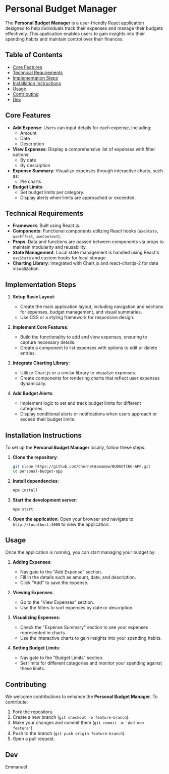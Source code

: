 # Personal Budget Manager

The **Personal Budget Manager** is a user-friendly React application designed to help individuals track their expenses and manage their budgets effectively. This application enables users to gain insights into their spending habits and maintain control over their finances.

## Table of Contents

- [Core Features](#core-features)
- [Technical Requirements](#technical-requirements)
- [Implementation Steps](#implementation-steps)
- [Installation Instructions](#installation-instructions)
- [Usage](#usage)
- [Contributing](#contributing)
- [Dev](#dev)

## Core Features

- **Add Expense**: Users can input details for each expense, including:
  - Amount
  - Date
  - Description
- **View Expenses**: Display a comprehensive list of expenses with filter options:
  - By date
  - By description
- **Expense Summary**: Visualize expenses through interactive charts, such as:
  - Pie charts
- **Budget Limits**:
  - Set budget limits per category.
  - Display alerts when limits are approached or exceeded.

## Technical Requirements

- **Framework**: Built using React.js.
- **Components**: Functional components utilizing React hooks (`useState`, `useEffect`, `useContext`).
- **Props**: Data and functions are passed between components via props to maintain modularity and reusability.
- **State Management**: Local state management is handled using React's `useState` and custom hooks for local storage.
- **Charting Library**: Integrated with Chart.js and react-chartjs-2 for data visualization.

## Implementation Steps

1. **Setup Basic Layout**:

   - Create the main application layout, including navigation and sections for expenses, budget management, and visual summaries.
   - Use CSS or a styling framework for responsive design.

2. **Implement Core Features**:

   - Build the functionality to add and view expenses, ensuring to capture necessary details.
   - Create a component to list expenses with options to edit or delete entries.

3. **Integrate Charting Library**:

   - Utilize Chart.js or a similar library to visualize expenses.
   - Create components for rendering charts that reflect user expenses dynamically.

4. **Add Budget Alerts**:
   - Implement logic to set and track budget limits for different categories.
   - Display conditional alerts or notifications when users approach or exceed their budget limits.

## Installation Instructions

To set up the **Personal Budget Manager** locally, follow these steps:

1. **Clone the repository**:

   ```bash
   git clone https://github.com/ChernetAsmamaw/BUDGETING-APP.git
   cd personal-budget-app

   ```

2. **Install dependencies**:

   ```bash
   npm install
   ```

3. **Start the development server**:

   ```bash
   npm start
   ```

4. **Open the application**:
   Open your browser and navigate to `http://localhost:3000` to view the application.

## Usage

Once the application is running, you can start managing your budget by:

1. **Adding Expenses**:

   - Navigate to the "Add Expense" section.
   - Fill in the details such as amount, date, and description.
   - Click "Add" to save the expense.

2. **Viewing Expenses**:

   - Go to the "View Expenses" section.
   - Use the filters to sort expenses by date or description.

3. **Visualizing Expenses**:

   - Check the "Expense Summary" section to see your expenses represented in charts.
   - Use the interactive charts to gain insights into your spending habits.

4. **Setting Budget Limits**:
   - Navigate to the "Budget Limits" section.
   - Set limits for different categories and monitor your spending against these limits.

## Contributing

We welcome contributions to enhance the **Personal Budget Manager**. To contribute:

1. Fork the repository.
2. Create a new branch (`git checkout -b feature-branch`).
3. Make your changes and commit them (`git commit -m 'Add new feature'`).
4. Push to the branch (`git push origin feature-branch`).
5. Open a pull request.

## Dev

Emmanuel
